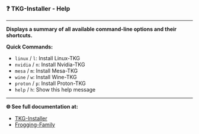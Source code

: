 ### ❓ TKG-Installer - Help

---

**Displays a summary of all available command-line options and their shortcuts.**

**Quick Commands:**
- `linux` / `l`: Install Linux-TKG
- `nvidia` / `n`: Install Nvidia-TKG
- `mesa` / `m`: Install Mesa-TKG
- `wine` / `w`: Install Wine-TKG
- `proton` / `p`: Install Proton-TKG
- `help` / `h`: Show this help message

---

**🌐 See full documentation at:**
- [TKG-Installer](https://github.com/damachine/tkginstaller)
- [Frogging-Family](https://github.com/Frogging-Family/)
